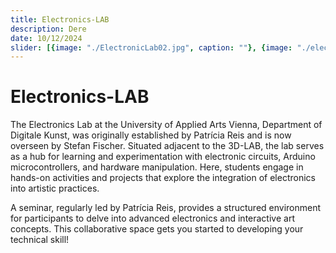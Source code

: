 ```yaml
---
title: Electronics-LAB
description: Dere
date: 10/12/2024
slider: [{image: "./ElectronicLab02.jpg", caption: ""}, {image: "./electronicslab.jpg", caption: ""},{image: "./ELabYifan02.jpg", caption: ""}, {image: "./ELabYifan01.jpg", caption: ""}, {image: "./ElectronicLab01.jpg", caption: ""},]
---
```

# Electronics-LAB

The Electronics Lab at the University of Applied Arts Vienna, Department of Digitale Kunst, was originally established by Patrícia Reis and is now overseen by Stefan Fischer. Situated adjacent to the 3D-LAB, the lab serves as a hub for learning and experimentation with electronic circuits, Arduino microcontrollers, and hardware manipulation. Here, students engage in hands-on activities and projects that explore the integration of electronics into artistic practices.

A seminar, regularly led by Patrícia Reis, provides a structured environment for participants to delve into advanced electronics and interactive art concepts. This collaborative space gets you started to developing your technical skill!
